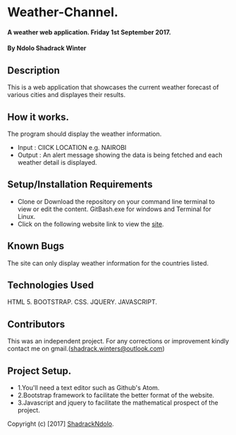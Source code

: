 # Weather-Channel.

#### A weather web application. Friday 1st September 2017.

#### By **Ndolo Shadrack Winter**

## Description
This is a web application that showcases the current weather forecast of various cities and displayes their results.

## How it works.
The program should display the weather information.
- Input : ClICK LOCATION e.g. NAIROBI
- Output :  An alert message showing the data is being fetched and each weather detail is displayed.

## Setup/Installation Requirements

* Clone or Download the repository on your command line terminal to view or edit the content. GitBash.exe for windows and Terminal for Linux.
* Click on the following website link to view the [site](https://shadrackndolo.github.io/Weather-Channel/).


## Known Bugs

The site can only display weather information for the countries listed.

## Technologies Used

HTML 5.
BOOTSTRAP.
CSS.
JQUERY.
JAVASCRIPT.

## Contributors
This was an independent project. For any corrections or improvement kindly contact me on gmail.(shadrack.winters@outlook.com)

## Project Setup.
* 1.You'll need a text editor such as Github's Atom. 
* 2.Bootstrap framework to facilitate the better format of the website. 
* 3.Javascript and jquery to facilitate the mathematical prospect of the project.

Copyright (c) [2017] [ShadrackNdolo](https://ShadrackNdolo.github.io/).

